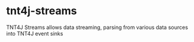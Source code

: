 # tnt4j-streams
TNT4J Streams allows data streaming, parsing from various data sources into TNT4J event sinks
